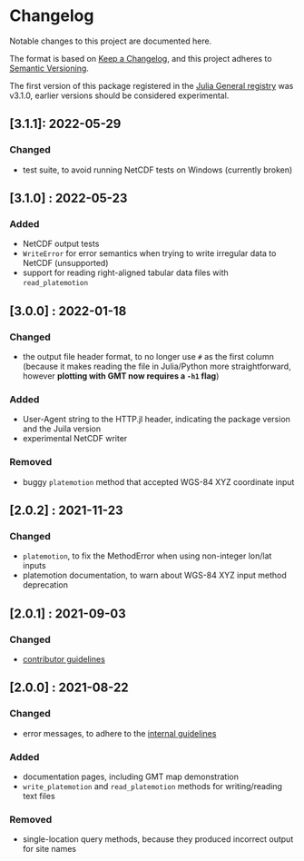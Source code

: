 # Changelog

Notable changes to this project are documented here.

The format is based on [Keep a Changelog](https://keepachangelog.com/en/1.0.0/),
and this project adheres to [Semantic Versioning](https://semver.org/spec/v2.0.0.html).

The first version of this package registered in the [Julia General registry](https://github.com/JuliaRegistries/General) was v3.1.0, earlier versions should be considered experimental.

## [3.1.1]: 2022-05-29

### Changed
- test suite, to avoid running NetCDF tests on Windows (currently broken)

## [3.1.0] : 2022-05-23

### Added
- NetCDF output tests
- `WriteError` for error semantics when trying to write irregular data to NetCDF (unsupported)
- support for reading right-aligned tabular data files with `read_platemotion`

## [3.0.0] : 2022-01-18

### Changed
- the output file header format, to no longer use `#` as the first column (because it makes reading the file in Julia/Python more straightforward, however **plotting with GMT now requires a `-h1` flag**)

### Added
- User-Agent string to the HTTP.jl header, indicating the package version and the Juila version
- experimental NetCDF writer

### Removed

- buggy `platemotion` method that accepted WGS-84 XYZ coordinate input

## [2.0.2] : 2021-11-23

### Changed
- `platemotion`, to fix the MethodError when using non-integer lon/lat inputs
- platemotion documentation, to warn about WGS-84 XYZ input method deprecation

## [2.0.1] : 2021-09-03

### Changed
- [contributor guidelines](../../CONTRIBUTING.md)

## [2.0.0] : 2021-08-22

### Changed
- error messages, to adhere to the [internal guidelines](../../CONTRIBUTING.md)

### Added
- documentation pages, including GMT map demonstration
- `write_platemotion` and `read_platemotion` methods for writing/reading text files

### Removed
- single-location query methods, because they produced incorrect output for site names
